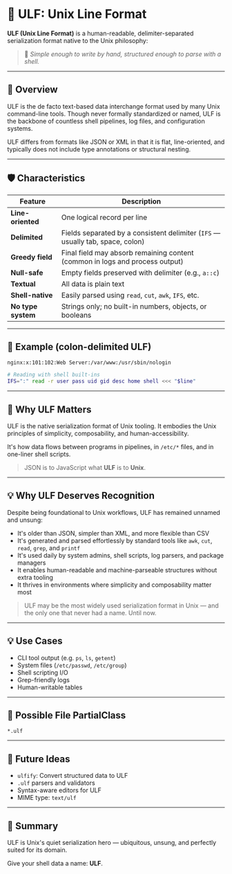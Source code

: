 # 💾 ULF: Unix Line Format

**ULF (Unix Line Format)** is a human-readable, delimiter-separated serialization format native to the Unix philosophy:

> 🤩 *Simple enough to write by hand, structured enough to parse with a shell.*

---

## 🧠 Overview

ULF is the de facto text-based data interchange format used by many Unix command-line tools. Though never formally standardized or named, ULF is the backbone of countless shell pipelines, log files, and configuration systems.

ULF differs from formats like JSON or XML in that it is flat, line-oriented, and typically does not include type annotations or structural nesting.

---

## 🛡️ Characteristics

| Feature              | Description                                                                 |
|----------------------|-----------------------------------------------------------------------------|
| **Line-oriented**    | One logical record per line                                                  |
| **Delimited**        | Fields separated by a consistent delimiter (`IFS` — usually tab, space, colon) |
| **Greedy field**     | Final field may absorb remaining content (common in logs and process output) |
| **Null-safe**        | Empty fields preserved with delimiter (e.g., `a::c`)                         |
| **Textual**          | All data is plain text                                                       |
| **Shell-native**     | Easily parsed using `read`, `cut`, `awk`, `IFS`, etc.                        |
| **No type system**   | Strings only; no built-in numbers, objects, or booleans                      |

---

## 📝 Example (colon-delimited ULF)

```
nginx:x:101:102:Web Server:/var/www:/usr/sbin/nologin
```

```bash
# Reading with shell built-ins
IFS=":" read -r user pass uid gid desc home shell <<< "$line"
```

---

## 🥉 Why ULF Matters

ULF is the native serialization format of Unix tooling. It embodies the Unix principles of simplicity, composability, and human-accessibility.

It's how data flows between programs in pipelines, in `/etc/*` files, and in one-liner shell scripts.

> JSON is to JavaScript what **ULF** is to **Unix**.

---

## 💡 Why ULF Deserves Recognition

Despite being foundational to Unix workflows, ULF has remained unnamed and unsung:

- It's older than JSON, simpler than XML, and more flexible than CSV
- It's generated and parsed effortlessly by standard tools like `awk`, `cut`, `read`, `grep`, and `printf`
- It's used daily by system admins, shell scripts, log parsers, and package managers
- It enables human-readable and machine-parseable structures without extra tooling
- It thrives in environments where simplicity and composability matter most

> ULF may be the most widely used serialization format in Unix — and the only one that never had a name. Until now.

---

## 💡 Use Cases
- CLI tool output (e.g. `ps`, `ls`, `getent`)
- System files (`/etc/passwd`, `/etc/group`)
- Shell scripting I/O
- Grep-friendly logs
- Human-writable tables

---

## 🔧 Possible File PartialClass

```plaintext
*.ulf
```

---

## 🚀 Future Ideas
- `ulfify`: Convert structured data to ULF
- `.ulf` parsers and validators
- Syntax-aware editors for ULF
- MIME type: `text/ulf`

---

## 🏁 Summary
ULF is Unix's quiet serialization hero — ubiquitous, unsung, and perfectly suited for its domain.

Give your shell data a name: **ULF**.

